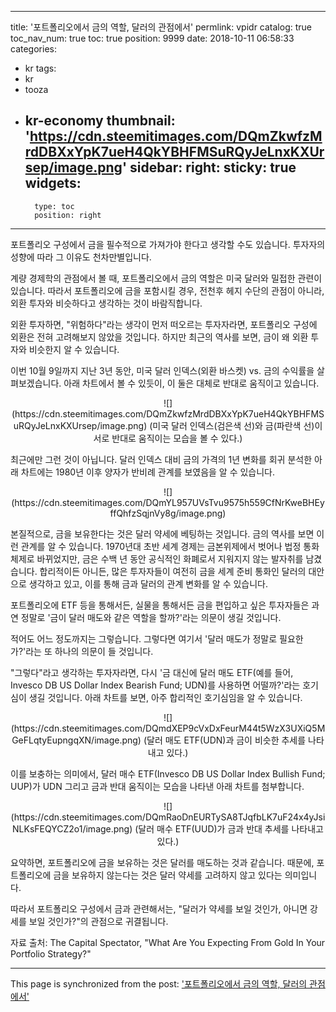 
---
title: '포트폴리오에서 금의 역할, 달러의 관점에서'
permlink: vpidr
catalog: true
toc_nav_num: true
toc: true
position: 9999
date: 2018-10-11 06:58:33
categories:
- kr
tags:
- kr
- tooza
- kr-economy
thumbnail: 'https://cdn.steemitimages.com/DQmZkwfzMrdDBXxYpK7ueH4QkYBHFMSuRQyJeLnxKXUrsep/image.png'
sidebar:
    right:
        sticky: true
widgets:
    -
        type: toc
        position: right
---


포트폴리오 구성에서 금을 필수적으로 가져가야 한다고 생각할 수도 있습니다. 투자자의 성향에 따라 그 이유도 천차만별입니다.  

계량 경제학의 관점에서 볼 때, 포트폴리오에서 금의 역할은 미국 달러와 밀접한 관련이 있습니다. 따라서 포트폴리오에 금을 포함시킬 경우, 전천후 헤지 수단의 관점이 아니라, 외환 투자와 비슷하다고 생각하는 것이 바람직합니다. 

외환 투자하면, "위험하다"라는 생각이 먼저 떠오르는 투자자라면, 포트폴리오 구성에 외환은 전혀 고려해보지 않았을 것입니다. 하지만 최근의 역사를 보면, 금이 왜 외환 투자와 비슷한지 알 수 있습니다.

이번 10월 9일까지 지난 3년 동안, 미국 달러 인덱스(외환 바스켓) vs. 금의 수익률을 살펴보겠습니다. 아래 차트에서 볼 수 있듯이, 이 둘은 대체로 반대로 움직이고 있습니다. 

<center> 
![](https://cdn.steemitimages.com/DQmZkwfzMrdDBXxYpK7ueH4QkYBHFMSuRQyJeLnxKXUrsep/image.png)
(미국 달러 인덱스(검은색 선)와 금(파란색 선)이 서로 반대로 움직이는 모습을 볼 수 있다.) 
</center> 

최근에만 그런 것이 아닙니다. 달러 인덱스 대비 금의 가격의 1년 변화를 회귀 분석한 아래 차트에는 1980년 이후 양자가 반비례 관계를 보였음을 알 수 있습니다.  

<center> 
![](https://cdn.steemitimages.com/DQmYL957UVsTvu9575h559CfNrKweBHEyffQhfzSqjnVy8g/image.png)
</center> 

본질적으로, 금을 보유한다는 것은 달러 약세에 베팅하는 것입니다. 금의 역사를 보면 이런 관계를 알 수 있습니다. 1970년대 초반 세계 경제는 금본위제에서 벗어나 법정 통화 체제로 바뀌었지만, 금은 수백 년 동안 공식적인 화폐로서 지워지지 않는 발자취를 남겼습니다. 합리적이든 아니든, 많은 투자자들이 여전히 금을 세계 준비 통화인 달러의 대안으로 생각하고 있고, 이를 통해 금과 달러의 관계 변화를 알 수 있습니다. 

포트폴리오에 ETF 등을 통해서든, 실물을 통해서든 금을 편입하고 싶은 투자자들은 과연 정말로 '금이 달러 매도와 같은 역할을 할까?'라는 의문이 생길 것입니다.  

적어도 어느 정도까지는 그렇습니다. 그렇다면 여기서  '달러 매도가 정말로 필요한가?'라는 또 하나의 의문이 들 것입니다.  

"그렇다"라고 생각하는 투자자라면, 다시 '금 대신에 달러 매도 ETF(예를 들어, Invesco DB US Dollar Index Bearish Fund; UDN)를 사용하면 어떨까?'라는 호기심이 생길 것입니다. 아래 차트를 보면, 아주 합리적인 호기심임을 알 수 있습니다. 

<center> 
![](https://cdn.steemitimages.com/DQmdXEP9cVxDxFeurM44t5WzX3UXiQ5MGeFLqtyEupngqXN/image.png)
(달러 매도 ETF(UDN)과 금이 비슷한 추세를 나타내고 있다.) 
</center> 

이를 보충하는 의미에서, 달러 매수 ETF(Invesco DB US Dollar Index Bullish Fund; UUP)가 UDN 그리고 금과 반대 움직이는 모습을 나타낸 아래 차트를 첨부합니다. 

<center> 
![](https://cdn.steemitimages.com/DQmRaoDnEURTySA8TJqfbLK7uF24x4yJsiNLKsFEQYCZ2o1/image.png)
(달러 매수 ETF(UUD)가 금과 반대 추세를 나타내고 있다.) 
</center> 

요약하면, 포트폴리오에 금을 보유하는 것은 달러를 매도하는 것과 같습니다. 때문에, 포트폴리오에 금을 보유하지 않는다는 것은 달러 약세를 고려하지 않고 있다는 의미입니다.  

따라서 포트폴리오 구성에서 금과 관련해서는, "달러가 약세를 보일 것인가, 아니면 강세를 보일 것인가?"의 관점으로 귀결됩니다.  

자료 출처: The Capital Spectator, "What Are You Expecting From Gold In Your Portfolio Strategy?"

- - -

This page is synchronized from the post: ['포트폴리오에서 금의 역할, 달러의 관점에서'](https://steemit.com/@pius.pius/vpidr)
